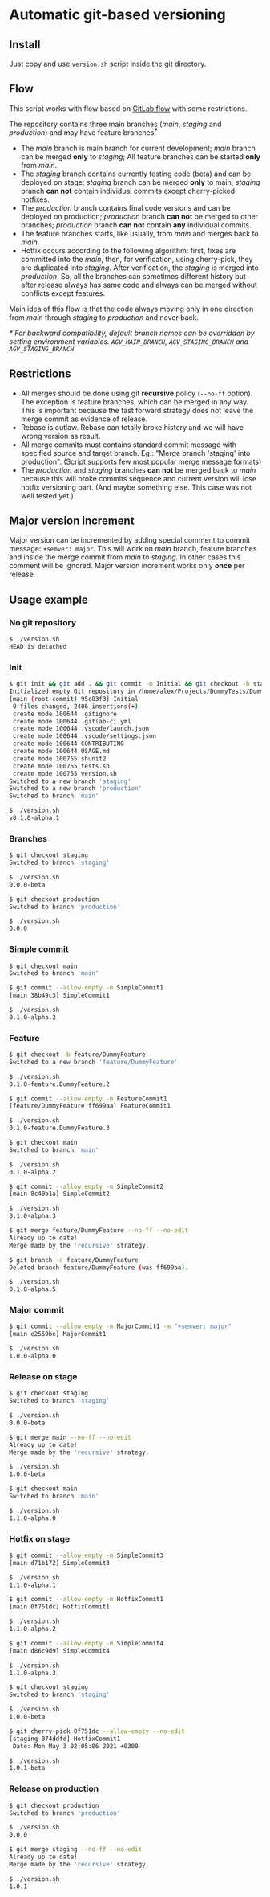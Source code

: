 # Automatic git-based versioning

## Install

Just copy and use `version.sh` script inside the git directory.

## Flow

This script works with flow based on [GitLab flow](https://docs.gitlab.com/ee/topics/gitlab_flow.html) with some restrictions.

The repository contains three main branches (*main*, *staging* and *production*) and may have feature branches. **⃰**

- The *main* branch is main branch for current development; *main* branch can be merged **only** to *staging*; All feature branches can be started **only** from *main*.
- The *staging* branch contains currently testing code (beta) and can be deployed on stage; *staging* branch can be merged **only** to main; *staging* branch **can not** contain individual commits except cherry-picked hotfixes.
- The *production* branch contains final code versions and can be deployed on production; *production* branch **can not** be merged to other branches; *production* branch **can not** contain **any** individual commits.
- The feature branches starts, like usually, from *main* and merges back to *main*.
- Hotfix occurs according to the following algorithm: first, fixes are committed into the *main*, then, for verification, using cherry-pick, they are duplicated into *staging*. After verification, the *staging* is merged into *production*. So, all the branches can sometimes different history but after release always has same code and always can be merged without conflicts except features.

Main idea of this flow is that the code always moving only in one direction from *main* through *staging* to *production* and never back.

*\* For backward compatibility, default branch names can be overridden by setting environment variables. `AGV_MAIN_BRANCH`, `AGV_STAGING_BRANCH` and `AGV_STAGING_BRANCH`*

## Restrictions

- All merges should be done using git **recursive** policy (`--no-ff` option). The exception is feature branches, which can be merged in any way. This is important because the fast forward strategy does not leave the merge commit as evidence of release.
- Rebase is outlaw. Rebase can totally broke history and we will have wrong version as result.
- All merge commits must contains standard commit message with specified source and target branch. Eg.: "Merge branch 'staging' into production". (Script supports few most popular merge message formats)
- The *production* and *staging* branches **can not** be merged back to *main* because this will broke commits sequence and current version will lose hotfix versioning part. (And maybe something else. This case was not well tested yet.)

## Major version increment

Major version can be incremented by adding special comment to commit message: `+semver: major`. This will work on *main* branch, feature branches and inside the merge commit from *main* to *staging*. In other cases this comment will be ignored. Major version increment works only **once** per release.

## Usage example

### No git repository

```bash
$ ./version.sh
HEAD is detached
```

### Init

```bash
$ git init && git add . && git commit -m Initial && git checkout -b staging && git checkout -b production && git checkout main
Initialized empty Git repository in /home/alex/Projects/DummyTests/DummyCILib/.git/
[main (root-commit) 95c83f3] Initial
 9 files changed, 2406 insertions(+)
 create mode 100644 .gitignore
 create mode 100644 .gitlab-ci.yml
 create mode 100644 .vscode/launch.json
 create mode 100644 .vscode/settings.json
 create mode 100644 CONTRIBUTING
 create mode 100644 USAGE.md
 create mode 100755 shunit2
 create mode 100755 tests.sh
 create mode 100755 version.sh
Switched to a new branch 'staging'
Switched to a new branch 'production'
Switched to branch 'main'

$ ./version.sh
v0.1.0-alpha.1
```

### Branches

```bash
$ git checkout staging
Switched to branch 'staging'

$ ./version.sh
0.0.0-beta

$ git checkout production
Switched to branch 'production'

$ ./version.sh
0.0.0
```

### Simple commit

```bash
$ git checkout main
Switched to branch 'main'

$ git commit --allow-empty -m SimpleCommit1
[main 38b49c3] SimpleCommit1

$ ./version.sh
0.1.0-alpha.2
```

### Feature

```bash
$ git checkout -b feature/DummyFeature
Switched to a new branch 'feature/DummyFeature'

$ ./version.sh
0.1.0-feature.DummyFeature.2

$ git commit --allow-empty -m FeatureCommit1
[feature/DummyFeature ff699aa] FeatureCommit1

$ ./version.sh
0.1.0-feature.DummyFeature.3

$ git checkout main
Switched to branch 'main'

$ ./version.sh
0.1.0-alpha.2

$ git commit --allow-empty -m SimpleCommit2
[main 8c40b1a] SimpleCommit2

$ ./version.sh
0.1.0-alpha.3

$ git merge feature/DummyFeature --no-ff --no-edit
Already up to date!
Merge made by the 'recursive' strategy.

$ git branch -d feature/DummyFeature
Deleted branch feature/DummyFeature (was ff699aa).

$ ./version.sh
0.1.0-alpha.5
```

### Major commit

```bash
$ git commit --allow-empty -m MajorCommit1 -m "+semver: major"
[main e2559be] MajorCommit1

$ ./version.sh
1.0.0-alpha.0
```

### Release on stage

```bash
$ git checkout staging
Switched to branch 'staging'

$ ./version.sh
0.0.0-beta

$ git merge main --no-ff --no-edit
Already up to date!
Merge made by the 'recursive' strategy.

$ ./version.sh
1.0.0-beta

$ git checkout main
Switched to branch 'main'

$ ./version.sh
1.1.0-alpha.0
```

### Hotfix on stage

```bash
$ git commit --allow-empty -m SimpleCommit3
[main d71b172] SimpleCommit3

$ ./version.sh
1.1.0-alpha.1

$ git commit --allow-empty -m HotfixCommit1
[main 0f751dc] HotfixCommit1

$ ./version.sh
1.1.0-alpha.2

$ git commit --allow-empty -m SimpleCommit4
[main d86c9d9] SimpleCommit4

$ ./version.sh
1.1.0-alpha.3

$ git checkout staging
Switched to branch 'staging'

$ ./version.sh
1.0.0-beta

$ git cherry-pick 0f751dc --allow-empty --no-edit
[staging 074ddfd] HotfixCommit1
 Date: Mon May 3 02:05:06 2021 +0300

$ ./version.sh
1.0.1-beta
```

### Release on production

```bash
$ git checkout production
Switched to branch 'production'

$ ./version.sh
0.0.0

$ git merge staging --no-ff --no-edit
Already up to date!
Merge made by the 'recursive' strategy.

$ ./version.sh
1.0.1
```

